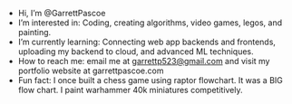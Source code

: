 - Hi, I’m @GarrettPascoe
- I’m interested in:  Coding, creating algorithms, video games, legos, and painting.
- I’m currently learning:  Connecting web app backends and frontends, uploading my backend to cloud, and advanced ML techniques.
- How to reach me:  email me at garrettp523@gmail.com and visit my portfolio website at garrettpascoe.com
- Fun fact:  I once built a chess game using raptor flowchart. It was a BIG flow chart. I paint warhammer 40k miniatures competitively.

<!---
GarrettPascoe/GarrettPascoe is a ✨ special ✨ repository because its `README.md` (this file) appears on your GitHub profile.
You can click the Preview link to take a look at your changes.
--->

